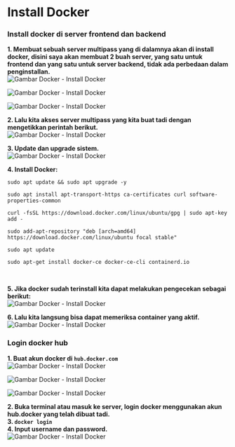# Install Docker
### Install docker di server frontend dan backend <br>
**1. Membuat sebuah server multipass yang di dalamnya akan di install docker, disini saya akan membuat 2 buah server, yang satu untuk frontend dan yang satu untuk server backend, tidak ada perbedaan dalam penginstallan.**<br>
![Gambar Docker - Install Docker](screenshot/gambar1.png)<br>

![Gambar Docker - Install Docker](screenshot/gambar2.png)<br>

![Gambar Docker - Install Docker](screenshot/gambar3.png)<br>

**2. Lalu kita akses server multipass yang kita buat tadi dengan mengetikkan perintah berikut.**<br>
![Gambar Docker - Install Docker](screenshot/gambar4.png)<br>

**3. Update dan upgrade sistem.**<br>
![Gambar Docker - Install Docker](screenshot/gambar5.png)<br>

**4. Install Docker:**<br>
```
sudo apt update && sudo apt upgrade -y
``` 

```
sudo apt install apt-transport-https ca-certificates curl software-properties-common
```

```
curl -fsSL https://download.docker.com/linux/ubuntu/gpg | sudo apt-key add -
```

```
sudo add-apt-repository "deb [arch=amd64] https://download.docker.com/linux/ubuntu focal stable"
```

```
sudo apt update
```

```
sudo apt-get install docker-ce docker-ce-cli containerd.io
```
<br>

**5. Jika docker sudah terinstall kita dapat melakukan pengecekan sebagai berikut:**<br>
![Gambar Docker - Install Docker](screenshot/gambar6.png)<br>

**6. Lalu kita langsung bisa dapat memeriksa container yang aktif.** <br>
![Gambar Docker - Install Docker](screenshot/gambar7.png)<br>

### **Login docker hub**<br>
**1. Buat akun docker di `hub.docker.com`**<br>
![Gambar Docker - Install Docker](screenshot/gambar9.png)<br>

![Gambar Docker - Install Docker](screenshot/gambar10.png)<br>

![Gambar Docker - Install Docker](screenshot/gambar11.png)<br>

**2. Buka terminal atau masuk ke server, login docker menggunakan akun hub.docker yang telah dibuat tadi.**<br>
**3. `docker login`**<br>
**4. Input username dan password.**<br>
![Gambar Docker - Install Docker](screenshot/gambar8.png)<br>